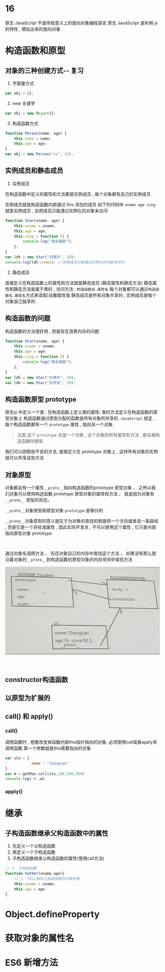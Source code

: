 # 16

原生 JavaScript 不是传统意义上的面向对象编程语言
原生 JavaScript 是利用 js 的特性 , 模拟出来的面向对象

# 构造函数和原型

## 对象的三种创建方式-- 复习

1. 字面量方式

```js
var obj = {};
```

2. new 关键字

```js
var obj = new Object{};
```

3. 构造函数方式

```js
function Person(name, age) {
	this.name = name;
	this.age = age;
}
var obj = new Person("zs", 12);
```

## 实例成员和静态成员

1. 实例成员

在构造函数中定义的属性和方法都是实例成员 , 每个对象都有自己的实例成员

实例成员就是构造函数内部通过 this 添加的成员 如下列代码中 `uname age sing` 就是实例成员 , 实例成员只能通过实例化的对象来访问

```js
function Star(uname, age) {
	this.uname = uname;
	this.age = age;
	this.sing = function () {
		console.log("我会唱歌");
	};
}
var ldh = new Star("刘德华", 18);
console.log(ldh.uname); //实例成员只能通过实例化的对象来访问
```

2. 静态成员

直接定义在构造函数上的属性和方法就是静态成员 (静态属性和静态方法)
静态属性和静态方法是属于类的 , 访问方法 : `构造函数名.属性名`
每个对象都可以通过`构造函数名.属性名`方式来读取|设置属性值
静态成员是所有对象共享的 , 实例成员是每个对象自己独享的

## 构造函数的问题

构造函数的方法很好用 , 但是存在浪费内存的问题

```js
function Star(uname, age) {
	this.uname = uname;
	this.age = age;
	this.sing = function () {
		console.log("我会唱歌");
	};
}
var ldh = new Star("刘德华", 18);
var ldh = new Star("张学友", 19);
```

## 构造函数原型 prototype

原生js 中定义一个类 : 在构造函数上定义类的属性: 类的方法定义在构造函数的原型对象上
构造函数通过原型分配的函数是所有对象所共享的.
`JavaScript` 规定 , 每个构造函数都有一个 `prototype` 属性 , 指向另一个对象.

> 注意:这个 `prototype` 也是一个对象 , 这个对象的所有属性和方法 , 都会被构造函数所拥有

我们可以把那些不变的方法, 直接定义在 prototype 对象上 , 这样所有对象的实例就可以共享这些方法

## 对象原型
对象都会有一个属性`__proto__`指向构造函数的prototype 原型对象 ， 之所以我们对象可以使用构造函数 prototype 原型对象的属性和方法 ， 就是因为对象有 `__proto__` 原型的存在。

`__proto__`对象原型和原型对象 `prototype` 是等价的

`__proto__`对象原型的意义就在于为对象的查找机制提供一个方向或者说一条路线 , 但是它是一个非标准属性 , 因此实际开发总 , 不可以使用这个属性 , 它只是内部指向原型对象 prototype

![]()

通过对象名调用方法 ， 先在对象自己的内存中查找这个方法 ， 如果没有那么就沿着对象的`__proto__`到构造函数的原型对象的内存空间中查找方法

![](../img/prototype%E5%8E%9F%E5%9E%8B.png)


![]()


## constructor构造函数
## 以原型为扩展的

## call() 和 apply()
### call()
调用函数时 , 想要改变掉函数内部this指针指向的对象, 必须使用call或者apply来调用函数
第一个参数就是this需要指向的对象
```js
var stu = {
            name : "zhangsan"
}
var m = getMax.call(stu,100,200,500)
console.log('m',m)
```
### apply()

# 继承

## 子构造函数继承父构造函数中的属性
1. 先定义一个父构造函数
2. 再定义一个子构造函数
3. 子构造函数继承父构造函数的属性(使用call方法)
```js
// 1. 父构造函数
function Father(uname,age){
    // 2. this指向父构造函数的对象实例
    this.uname = uname;
    this.age = age
}
```

# Object.defineProperty

# 获取对象的属性名

# ES6 新增方法
